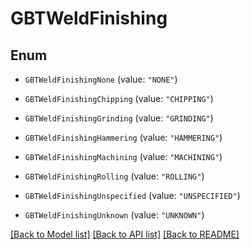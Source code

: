 # GBTWeldFinishing

## Enum


* `GBTWeldFinishingNone` (value: `"NONE"`)

* `GBTWeldFinishingChipping` (value: `"CHIPPING"`)

* `GBTWeldFinishingGrinding` (value: `"GRINDING"`)

* `GBTWeldFinishingHammering` (value: `"HAMMERING"`)

* `GBTWeldFinishingMachining` (value: `"MACHINING"`)

* `GBTWeldFinishingRolling` (value: `"ROLLING"`)

* `GBTWeldFinishingUnspecified` (value: `"UNSPECIFIED"`)

* `GBTWeldFinishingUnknown` (value: `"UNKNOWN"`)


[[Back to Model list]](../README.md#documentation-for-models) [[Back to API list]](../README.md#documentation-for-api-endpoints) [[Back to README]](../README.md)


